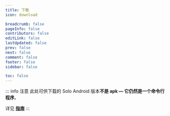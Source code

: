 ```yaml
---
title: 下载
icon: download

breadcrumb: false
pageInfo: false
contributors: false
editLink: false
lastUpdated: false
prev: false
next: false
comment: false
footer: false
sidebar: false

toc: false
---
```


<script setup>
import Download from "@source/components/Download.vue";
</script>

::: info 注意
此处可供下载的 Solo Android 版本**不是 apk — 它仍然是一个命令行程序**。

详见 [**<VPIcon
  icon="lightbulb"
  verticalAlign="middle"
/> 指南**](../guide/get-started.md#下载)
:::

<Download lang="zh" />